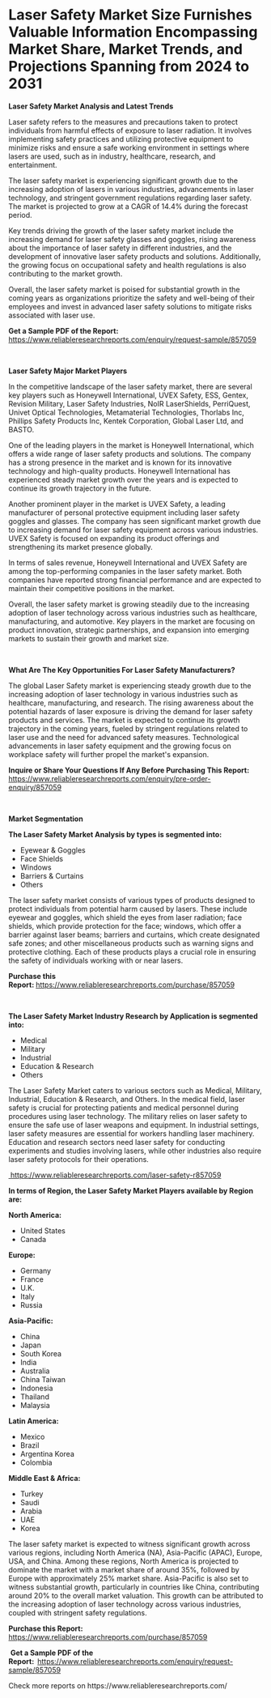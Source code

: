 <p><h1>Laser Safety Market Size Furnishes Valuable Information Encompassing Market Share, Market Trends, and Projections Spanning from 2024 to 2031</h1></p><p><strong>Laser Safety Market Analysis and Latest Trends</strong></p>
<p><p>Laser safety refers to the measures and precautions taken to protect individuals from harmful effects of exposure to laser radiation. It involves implementing safety practices and utilizing protective equipment to minimize risks and ensure a safe working environment in settings where lasers are used, such as in industry, healthcare, research, and entertainment.</p><p>The laser safety market is experiencing significant growth due to the increasing adoption of lasers in various industries, advancements in laser technology, and stringent government regulations regarding laser safety. The market is projected to grow at a CAGR of 14.4% during the forecast period.</p><p>Key trends driving the growth of the laser safety market include the increasing demand for laser safety glasses and goggles, rising awareness about the importance of laser safety in different industries, and the development of innovative laser safety products and solutions. Additionally, the growing focus on occupational safety and health regulations is also contributing to the market growth.</p><p>Overall, the laser safety market is poised for substantial growth in the coming years as organizations prioritize the safety and well-being of their employees and invest in advanced laser safety solutions to mitigate risks associated with laser use.</p></p>
<p><strong>Get a Sample PDF of the Report:&nbsp;</strong> <a href="https://www.reliableresearchreports.com/enquiry/request-sample/857059">https://www.reliableresearchreports.com/enquiry/request-sample/857059</a></p>
<p>&nbsp;</p>
<p><strong>Laser Safety Major Market Players</strong></p>
<p><p>In the competitive landscape of the laser safety market, there are several key players such as Honeywell International, UVEX Safety, ESS, Gentex, Revision Military, Laser Safety Industries, NoIR LaserShields, PerriQuest, Univet Optical Technologies, Metamaterial Technologies, Thorlabs Inc, Phillips Safety Products Inc, Kentek Corporation, Global Laser Ltd, and BASTO.</p><p>One of the leading players in the market is Honeywell International, which offers a wide range of laser safety products and solutions. The company has a strong presence in the market and is known for its innovative technology and high-quality products. Honeywell International has experienced steady market growth over the years and is expected to continue its growth trajectory in the future.</p><p>Another prominent player in the market is UVEX Safety, a leading manufacturer of personal protective equipment including laser safety goggles and glasses. The company has seen significant market growth due to increasing demand for laser safety equipment across various industries. UVEX Safety is focused on expanding its product offerings and strengthening its market presence globally.</p><p>In terms of sales revenue, Honeywell International and UVEX Safety are among the top-performing companies in the laser safety market. Both companies have reported strong financial performance and are expected to maintain their competitive positions in the market.</p><p>Overall, the laser safety market is growing steadily due to the increasing adoption of laser technology across various industries such as healthcare, manufacturing, and automotive. Key players in the market are focusing on product innovation, strategic partnerships, and expansion into emerging markets to sustain their growth and market size.</p></p>
<p>&nbsp;</p>
<p><strong>What Are The Key Opportunities For Laser Safety Manufacturers?</strong></p>
<p><p>The global Laser Safety market is experiencing steady growth due to the increasing adoption of laser technology in various industries such as healthcare, manufacturing, and research. The rising awareness about the potential hazards of laser exposure is driving the demand for laser safety products and services. The market is expected to continue its growth trajectory in the coming years, fueled by stringent regulations related to laser use and the need for advanced safety measures. Technological advancements in laser safety equipment and the growing focus on workplace safety will further propel the market's expansion.</p></p>
<p><strong>Inquire or Share Your Questions If Any Before Purchasing This Report:</strong> <a href="https://www.reliableresearchreports.com/enquiry/pre-order-enquiry/857059">https://www.reliableresearchreports.com/enquiry/pre-order-enquiry/857059</a></p>
<p>&nbsp;</p>
<p><strong>Market Segmentation</strong></p>
<p><strong>The Laser Safety Market Analysis by types is segmented into:</strong></p>
<p><ul><li>Eyewear & Goggles</li><li>Face Shields</li><li>Windows</li><li>Barriers & Curtains</li><li>Others</li></ul></p>
<p><p>The laser safety market consists of various types of products designed to protect individuals from potential harm caused by lasers. These include eyewear and goggles, which shield the eyes from laser radiation; face shields, which provide protection for the face; windows, which offer a barrier against laser beams; barriers and curtains, which create designated safe zones; and other miscellaneous products such as warning signs and protective clothing. Each of these products plays a crucial role in ensuring the safety of individuals working with or near lasers.</p></p>
<p><strong>Purchase this Report:&nbsp;</strong><a href="https://www.reliableresearchreports.com/purchase/857059">https://www.reliableresearchreports.com/purchase/857059</a></p>
<p>&nbsp;</p>
<p><strong>The Laser Safety Market Industry Research by Application is segmented into:</strong></p>
<p><ul><li>Medical</li><li>Military</li><li>Industrial</li><li>Education & Research</li><li>Others</li></ul></p>
<p><p>The Laser Safety Market caters to various sectors such as Medical, Military, Industrial, Education & Research, and Others. In the medical field, laser safety is crucial for protecting patients and medical personnel during procedures using laser technology. The military relies on laser safety to ensure the safe use of laser weapons and equipment. In industrial settings, laser safety measures are essential for workers handling laser machinery. Education and research sectors need laser safety for conducting experiments and studies involving lasers, while other industries also require laser safety protocols for their operations.</p></p>
<p><a href="https://www.reliableresearchreports.com/laser-safety-r857059">&nbsp;https://www.reliableresearchreports.com/laser-safety-r857059</a></p>
<p><strong>In terms of Region, the Laser Safety Market Players available by Region are:</strong></p>
<p>
    <p> <strong> North America: </strong>
        <ul>
            <li>United States</li>
            <li>Canada</li>
        </ul>
        </p> 
    <p> <strong> Europe: </strong>
        <ul>
            <li>Germany</li>
            <li>France</li>
            <li>U.K.</li>
            <li>Italy</li>
            <li>Russia</li>
        </ul>
        </p> 
    <p> <strong> Asia-Pacific: </strong>
        <ul>
            <li>China</li>
            <li>Japan</li>
            <li>South Korea</li>
            <li>India</li>
            <li>Australia</li>
            <li>China Taiwan</li>
            <li>Indonesia</li>
            <li>Thailand</li>
            <li>Malaysia</li>
        </ul>
        </p> 
    <p> <strong> Latin America: </strong>
        <ul>
            <li>Mexico</li>
            <li>Brazil</li>
            <li>Argentina Korea</li>
            <li>Colombia</li>
        </ul>
        </p> 
    <p> <strong> Middle East & Africa: </strong>
        <ul>
            <li>Turkey</li>
            <li>Saudi</li>
            <li>Arabia</li>
            <li>UAE</li>
            <li>Korea</li>
        </ul>
    </p>
    </p>
<p><p>The laser safety market is expected to witness significant growth across various regions, including North America (NA), Asia-Pacific (APAC), Europe, USA, and China. Among these regions, North America is projected to dominate the market with a market share of around 35%, followed by Europe with approximately 25% market share. Asia-Pacific is also set to witness substantial growth, particularly in countries like China, contributing around 20% to the overall market valuation. This growth can be attributed to the increasing adoption of laser technology across various industries, coupled with stringent safety regulations.</p></p>
<p><strong>Purchase this Report: </strong><a href="https://www.reliableresearchreports.com/purchase/857059">https://www.reliableresearchreports.com/purchase/857059</a></p>
<p>&nbsp;<strong>Get a Sample PDF of the Report:&nbsp;&nbsp;</strong><a href="https://www.reliableresearchreports.com/enquiry/request-sample/857059">https://www.reliableresearchreports.com/enquiry/request-sample/857059</a></p>
<p><strong></strong></p>
<p>Check more reports on https://www.reliableresearchreports.com/</p>